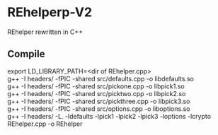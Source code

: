 # REhelperp-V2
REhelper rewritten in C++

## Compile
export LD_LIBRARY_PATH=\<dir of REhelper.cpp\> <br />
g++ -I headers/ -fPIC -shared src/defaults.cpp -o libdefaults.so <br />
g++ -I headers/ -fPIC -shared src/pickone.cpp -o libpick1.so <br />
g++ -I headers/ -fPIC -shared src/picktwo.cpp -o libpick2.so <br />
g++ -I headers/ -fPIC -shared src/pickthree.cpp -o libpick3.so <br />
g++ -I headers/ -fPIC -shared src/options.cpp -o liboptions.so <br />
g++ -I headers/ -L. -ldefaults -lpick1 -lpick2 -lpick3 -loptions -lcrypto REhelper.cpp -o REhelper
